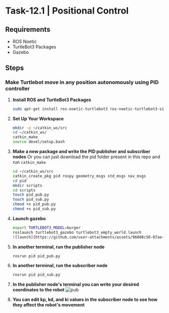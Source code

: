 # Task-12.1 | Positional Control

## Requirements
  * ROS Noetic
  * TurtleBot3 Packages
  * Gazebo

## Steps
### Make Turtlebot move in any position autonomously using PID controller
 1. **Install ROS and TurtleBot3 Packages**
    ```bash
    sudo apt-get install ros-noetic-turtlebot3 ros-noetic-turtlebot3-simulations
 2. **Set Up Your Workspace**
    ```bash
    mkdir -p ~/catkin_ws/src
    cd ~/catkin_ws/
    catkin_make
    source devel/setup.bash
 3. **Make a new package and write the PID publisher and subscriber nodes**
    Or you can just download the pid folder present in this repo and run `catkin_make`
    ```bash
    cd ~/catkin_ws/src
    catkin_create_pkg pid rospy geometry_msgs std_msgs nav_msgs
    cd pid
    mkdir scripts
    cd scripts
    touch pid_pub.py
    touch pid_sub.py
    chmod +x pid_pub.py
    chmod +x pid_sub.py
 4. **Launch gazebo**
    ```bash
    export TURTLEBOT3_MODEL=burger
    roslaunch turtlebot3_gazebo turtlebot3_empty_world.launch
    ![launch](https://github.com/user-attachments/assets/96008c50-87ae-4d69-94cf-ff13fa018938)
    
 5. **In another terminal, run the publisher node**
    ```bash
    rosrun pid pid_pub.py
 6. **In another terminal, run the subscriber node**
    ```bash
    rosrun pid pid_sub.py
 7. **In the publisher node's terminal you can write your desired coordinates to the robot**
    ![pub](https://github.com/user-attachments/assets/07b94e06-9095-4df8-b0ac-52f1fd330d12)

 8. **You can edit kp, kd, and ki values in the subscriber node to see how they affect the robot's movement**

